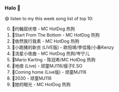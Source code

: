 

### Halo 👋

😄 listen to my this week song list of top 10:

0. 🌈约翰屈伏塔 - MC HotDog 热狗
1. 🌈Start From The Bottom - MC HotDog 热狗
2. 🌈依然我行我素 - MC HotDog 热狗
3. 🌈小跑猪的新衣 (LIVE版) - 欧阳靖/李佳隆/小春Kenzy
4. 🌈流星小夜曲 - MC HotDog 热狗/岑宁儿
5. 🌈Mario Karting - 陈冠希/MC HotDog 热狗
6. 🌈地痞 (Live) - 顽童MJ116/瘦子E.SO
7. 🌈Coming home (Live版) - 顽童MJ116
8. 🌈2030 - 顽童MJ116
9. 🌈她的眼光 - MC HotDog 热狗

